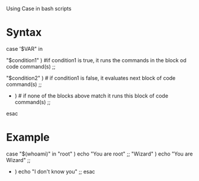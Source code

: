 Using Case in bash scripts

# Syntax
case '$VAR" in

  "$condition1" )        #if condition1 is true, it runs the commands in the block od code
    command(s)
    ;;

  "$condition2" )        # if condition1 is false, it evaluates next block of code
    command(s)
    ;;

  * )                    # if none of the blocks above match it runs this block of code
    command(s)
    ;;

esac

# Example
case "$(whoami)" in
  "root" )
    echo "You are root"
    ;;
  "Wizard" )
    echo "You are Wizard"
    ;;
  * )
    echo "I don't know you"
    ;;
esac

